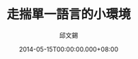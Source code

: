 ---
issue: 70
title: 走揣單一語言的小環境
author: 邱文錫
date: 2014-05-15T00:00:00.000+08:00
topic: 新知
difficulty: 2
wikidata: Q98095412
wikidata_link: https://www.wikidata.org/wiki/Q98095412
---
